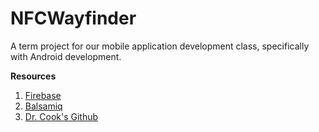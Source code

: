 # NFCWayfinder
A term project for our mobile application development class, specifically with Android development.

**Resources**

1. [Firebase](https://www.firebase.com/docs/android/quickstart.html "Firebase") 
2. [Balsamiq](https://balsamiq.com/products/mockups/ "Balsamiq") 
3. [Dr. Cook's Github](https://github.com/cpaulcook "Professor") 

